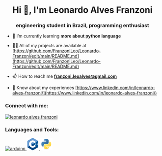 <h1 align="center">Hi 👋, I'm Leonardo Alves Franzoni</h1>
<h3 align="center">engineering student in Brazil, programming enthusiast</h3>

- 🌱 I’m currently learning **more about python language**

- 👨‍💻 All of my projects are available at [https://github.com/FranzoniLeo/Leonardo-Franzoni/edit/main/README.md](https://github.com/FranzoniLeo/Leonardo-Franzoni/edit/main/README.md)

- 📫 How to reach me **franzoni.leoalves@gmail.com**

- 📄 Know about my experiences [https://www.linkedin.com/in/leonardo-alves-franzoni/](https://www.linkedin.com/in/leonardo-alves-franzoni/)

<h3 align="left">Connect with me:</h3>
<p align="left">
<a href="https://linkedin.com/in/leonardo alves franzoni" target="blank"><img align="center" src="https://raw.githubusercontent.com/rahuldkjain/github-profile-readme-generator/master/src/images/icons/Social/linked-in-alt.svg" alt="leonardo alves franzoni" height="30" width="40" /></a>
</p>

<h3 align="left">Languages and Tools:</h3>
<p align="left"> <a href="https://www.arduino.cc/" target="_blank" rel="noreferrer"> <img src="https://cdn.worldvectorlogo.com/logos/arduino-1.svg" alt="arduino" width="40" height="40"/> </a> <a href="https://www.w3schools.com/cpp/" target="_blank" rel="noreferrer"> <img src="https://raw.githubusercontent.com/devicons/devicon/master/icons/cplusplus/cplusplus-original.svg" alt="cplusplus" width="40" height="40"/> </a> <a href="https://www.python.org" target="_blank" rel="noreferrer"> <img src="https://raw.githubusercontent.com/devicons/devicon/master/icons/python/python-original.svg" alt="python" width="40" height="40"/> </a> </p>
